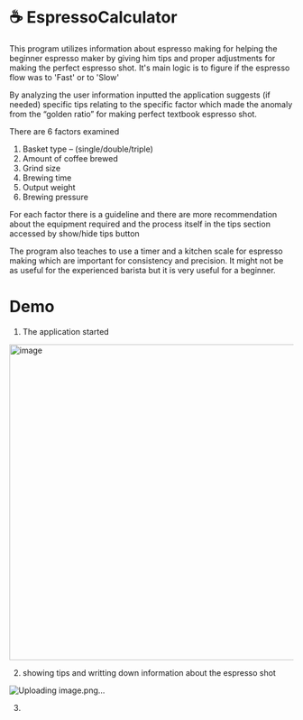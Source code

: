 # :coffee: EspressoCalculator

This program utilizes information about espresso making for helping the beginner espresso maker by giving him tips and proper adjustments for making the perfect espresso shot. It's main logic is to figure if the espresso flow was to 'Fast' or to 'Slow' 

By analyzing the user information inputted the application suggests (if needed) specific tips relating to the specific factor which made the anomaly from the “golden ratio” for making perfect textbook espresso shot.

There are 6 factors examined 
1. Basket type – (single/double/triple)
2. Amount of coffee brewed
3. Grind size
4. Brewing time
5. Output weight
6. Brewing pressure

For each factor there is a guideline and there are more recommendation about the equipment required and the process itself in the tips section accessed by show/hide tips button

The program also teaches to use a timer and a kitchen scale for espresso making which are important for consistency and precision. It might not be as useful for the experienced barista but it is very useful for a beginner.

# Demo

1. The application started

<img width="560" alt="image" src="https://user-images.githubusercontent.com/87472603/206173106-aff0fcb4-f987-48a6-875d-26d4bfc68441.png">

2. showing tips and writting down information about the espresso shot

![Uploading image.png…]()

3.


